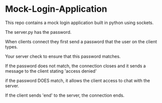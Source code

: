 # Mock-Login-Application
This repo contains a mock login application built in python using sockets.

The server.py has the password.

When clients connect they first send a password that the user on the client types.

Your server check to ensure that this password matches.

If the password does not match, the connection closes and it sends a message to the client stating 'access denied'

if the password DOES match, it allows the client access to chat with the server.

If the client sends 'end' to the server, the connection ends.

